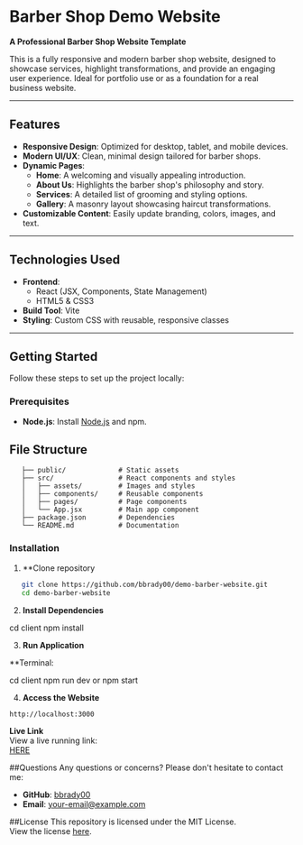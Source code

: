 # Barber Shop Demo Website

**A Professional Barber Shop Website Template**

This is a fully responsive and modern barber shop website, designed to showcase services, highlight transformations, and provide an engaging user experience. Ideal for portfolio use or as a foundation for a real business website.

---

## Features

- **Responsive Design**: Optimized for desktop, tablet, and mobile devices.
- **Modern UI/UX**: Clean, minimal design tailored for barber shops.
- **Dynamic Pages**:
  - **Home**: A welcoming and visually appealing introduction.
  - **About Us**: Highlights the barber shop's philosophy and story.
  - **Services**: A detailed list of grooming and styling options.
  - **Gallery**: A masonry layout showcasing haircut transformations.
- **Customizable Content**: Easily update branding, colors, images, and text.

---

## Technologies Used

- **Frontend**:
  - React (JSX, Components, State Management)
  - HTML5 & CSS3
- **Build Tool**: Vite
- **Styling**: Custom CSS with reusable, responsive classes

---

## Getting Started

Follow these steps to set up the project locally:

### Prerequisites

- **Node.js**: Install [Node.js](https://nodejs.org/) and npm.

## File Structure
```kong/
   ├── public/             # Static assets
   ├── src/                # React components and styles
   │   ├── assets/         # Images and styles
   │   ├── components/     # Reusable components
   │   ├── pages/          # Page components
   │   └── App.jsx         # Main app component
   ├── package.json        # Dependencies
   └── README.md           # Documentation
```

### Installation

1. **Clone repository
```bash
   git clone https://github.com/bbrady00/demo-barber-website.git
   cd demo-barber-website
   ```

2. **Install Dependencies**

cd client
npm install

3. **Run Application**

**Terminal:

cd client
npm run dev or npm start

4. **Access the Website**

`http://localhost:3000`

**Live Link**  
View a live running link:  
[HERE](https://www.github.com/bbrady/demo-barber-website/.io/demo-barber/)

##Questions
Any questions or concerns? Please don't hesitate to contact me:  
- **GitHub**: [bbrady00](https://github.com/bbrady00)  
- **Email**: [your-email@example.com](mailto:your-email@example.com)

##License
This repository is licensed under the MIT License.  
View the license [here](./LICENSE).  